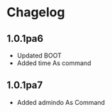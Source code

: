 # Chagelog

## 1.0.1pa6

- Updated BOOT
- Added time As command

## 1.0.1pa7

- Added admindo As Command
